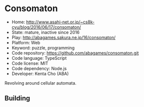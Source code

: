 # Consomaton

- Home: http://www.asahi-net.or.jp/~cs8k-cyu/blog/2016/06/17/consomaton/
- State: mature, inactive since 2016
- Play: http://abagames.sakura.ne.jp/16/consomaton/
- Platform: Web
- Keyword: puzzle, programming
- Code repository: https://github.com/abagames/consomaton.git
- Code language: TypeScript
- Code license: MIT
- Code dependency: Node.js
- Developer: Kenta Cho (ABA)

Revolving around cellular automata.

## Building
